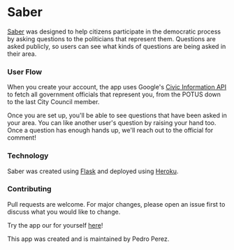 # Saber

[Saber](https://saber-app.herokuapp.com/) was designed to help citizens participate in the democratic process by asking questions to the politicians that represent them. Questions are asked publicly, so users can see what kinds of questions are being asked in their area.

### User Flow

When you create your account, the app uses Google's [Civic Information API](https://developers.google.com/civic-information) to fetch all government officials that represent you, from the POTUS down to the last City Council member.

Once you are set up, you'll be able to see questions that have been asked in your area. You can like another user's question by raising your hand too. Once a question has enough hands up, we'll reach out to the official for comment!

### Technology

Saber was created using [Flask](https://flask.palletsprojects.com/en/1.1.x/) and deployed using [Heroku](https://devcenter.heroku.com/categories/reference).

### Contributing

Pull requests are welcome. For major changes, please open an issue first to discuss what you would like to change.

Try the app our for yourself [here](https://saber-app.herokuapp.com/)!

This app was created and is maintained by Pedro Perez.
